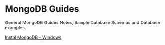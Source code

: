 # MongoDB Guides

General MongoDB Guides Notes, Sample Database Schemas and Database examples.

[Instal MongoDB - Windows]()